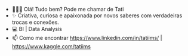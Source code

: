  - 🙋🏾‍♀️ Olá! Tudo bem? Pode me chamar de Tati
 - ✨ Criativa, curiosa e apaixonada por novos saberes com verdadeiras trocas e conexões.
 - 💻 BI | Data Analysis
 - 📫 Como me encontrar https://www.linkedin.com/in/tatiims/ | https://www.kaggle.com/tatiims

<!---
tatiims/tatiims is a ✨ special ✨ repository because its `README.md` (this file) appears on your GitHub profile.
You can click the Preview link to take a look at your changes.
--->
